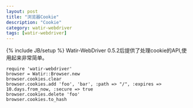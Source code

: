 ```yaml
---
layout: post
title: "浏览器Cookie"
description: "Cookie"
category: watir-webdriver
tags: [watir-webdriver]
---
```

{% include JB/setup %}
Watir-WebDriver 0.5.2后提供了处理cookie的API,使用起来非常简单。

	require 'watir-webdriver'
	browser = Watir::Browser.new
	browser.cookies.clear
	browser.cookies.add 'foo', 'bar', :path => "/", :expires => 10.days.from_now, :secure => true
	browser.cookies.delete 'foo'
	browser.cookies.to_hash

